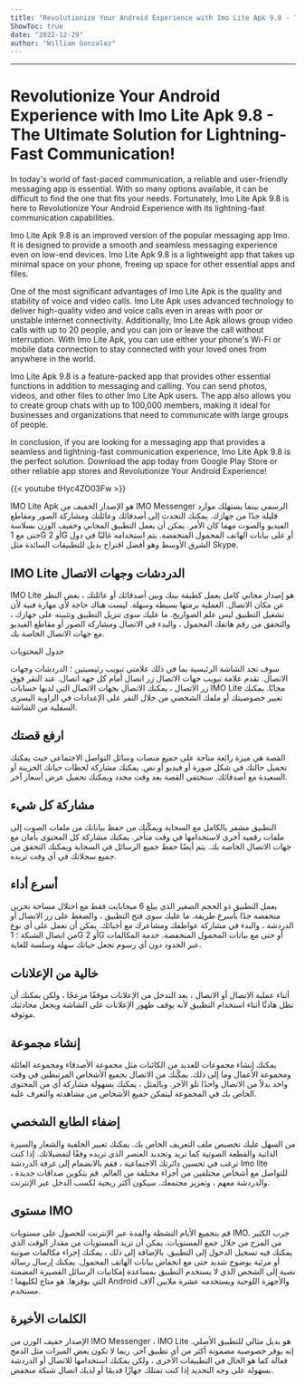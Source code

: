```yaml
---
title: "Revolutionize Your Android Experience with Imo Lite Apk 9.8 - The Ultimate Solution for Lightning-Fast Communication!"
ShowToc: true 
date: "2022-12-29"
author: "William Gonzalez"
---
```

*****
# Revolutionize Your Android Experience with Imo Lite Apk 9.8 - The Ultimate Solution for Lightning-Fast Communication!

In today's world of fast-paced communication, a reliable and user-friendly messaging app is essential. With so many options available, it can be difficult to find the one that fits your needs. Fortunately, Imo Lite Apk 9.8 is here to Revolutionize Your Android Experience with its lightning-fast communication capabilities.

Imo Lite Apk 9.8 is an improved version of the popular messaging app Imo. It is designed to provide a smooth and seamless messaging experience even on low-end devices. Imo Lite Apk 9.8 is a lightweight app that takes up minimal space on your phone, freeing up space for other essential apps and files.

One of the most significant advantages of Imo Lite Apk is the quality and stability of voice and video calls. Imo Lite Apk uses advanced technology to deliver high-quality video and voice calls even in areas with poor or unstable internet connectivity. Additionally, Imo Lite Apk allows group video calls with up to 20 people, and you can join or leave the call without interruption. With Imo Lite Apk, you can use either your phone's Wi-Fi or mobile data connection to stay connected with your loved ones from anywhere in the world.

Imo Lite Apk 9.8 is a feature-packed app that provides other essential functions in addition to messaging and calling. You can send photos, videos, and other files to other Imo Lite Apk users. The app also allows you to create group chats with up to 100,000 members, making it ideal for businesses and organizations that need to communicate with large groups of people.

In conclusion, if you are looking for a messaging app that provides a seamless and lightning-fast communication experience, Imo Lite Apk 9.8 is the perfect solution. Download the app today from Google Play Store or other reliable app stores and Revolutionize Your Android Experience!

{{< youtube tHyc4ZO03Fw >}} 



IMO Lite Apk هو الإصدار الخفيف من IMO Messenger الرسمي بينما يستهلك موارد قليلة جدًا من جهازك. يمكنك التحدث إلى أصدقائك وعائلتك ومشاركة الصور ومقاطع الفيديو والصوت مهما كان الأمر. يمكن أن يعمل التطبيق المجاني وخفيف الوزن بسلاسة حتى مع 1G أو 2G أو على بيانات الهاتف المحمول المنخفضة. يتم استخدامه غالبًا في دول الشرق الأوسط وهو أفضل اقتراح بديل للتطبيقات السائدة مثل Skype.
 
## IMO Lite الدردشات وجهات الاتصال
 
IMO Lite هو إصدار مجاني كامل يعمل كطبقة بينك وبين أصدقائك أو عائلتك ، بغض النظر عن مكان الاتصال. العملية برمتها بسيطة وسهلة. ليست هناك حاجة لأي مهارة فنية لأن تشغيل التطبيق ليس علم الصواريخ. ما عليك سوى تنزيل التطبيق وتثبيته على جهازك ، والتحقق من رقم هاتفك المحمول ، والبدء في الاتصال ومشاركة الصور أو مقاطع الفيديو مع جهات الاتصال الخاصة بك.
 
جدول المحتويات
 
سوف تجد الشاشة الرئيسية بما في ذلك علامتي تبويب رئيسيتين ؛ الدردشات وجهات الاتصال. تقدم علامة تبويب جهات الاتصال زر اتصال أمام كل جهة اتصال. عند النقر فوق زر الاتصال ، يمكنك الاتصال بجهات الاتصال التي لديها حسابات IMO Lite مجانًا. يمكنك تغيير خصوصيتك أو ملفك الشخصي من خلال النقر على الإعدادات في الزاوية اليسرى السفلية من الشاشة.
 
## ارفع قصتك
 
القصة هي ميزة رائعة متاحة على جميع منصات وسائل التواصل الاجتماعي حيث يمكنك تحميل حالتك في شكل صورة أو فيديو أو نص. يمكنك مشاركة لحظات حياتك الحزينة أو السعيدة مع أصدقائك. ستختفي القصة بعد وقت محدد ويمكنك تحميل عرض أسعار آخر.
 
## مشاركة كل شيء
 
التطبيق مشفر بالكامل مع السحابة ويمكّنك من حفظ بياناتك من ملفات الصوت إلى ملفات رقمية أخرى لاستخدامها في وقت متأخر. يمكنك مشاركة كل المحتوى بأمان مع جهات الاتصال الخاصة بك. يتم أيضًا حفظ جميع الرسائل في السحابة ويمكنك التحقق من جميع سجلاتك في أي وقت تريده.
 
## أسرع أداء
 
يعمل التطبيق ذو الحجم الصغير الذي يبلغ 6 ميجابايت فقط مع احتلال مساحة تخزين منخفضة جدًا بأسرع طريقة. ما عليك سوى فتح التطبيق ، والضغط على زر الاتصال أو الدردشة ، والبدء في مشاركة عواطفك ومشاعرك مع أحبائك. يمكن أن تعمل على أي نوع من اتصال الشبكة ؛ 1G أو 2G أو حتى مع بيانات المحمول المنخفضة. خدمة المكالمات عبر الحدود دون أي رسوم تجعل حياتك سهلة وسلسة للغاية.
 
## خالية من الإعلانات
 
أثناء عملية الاتصال أو الاتصال ، يعد التدخل من الإعلانات موقفًا مزعجًا ، ولكن يمكنك أن تظل هادئًا أثناء استخدام التطبيق لأنه يوقف ظهور الإعلانات على الشاشة ويجعل محادثتك موثوقة.
 
## إنشاء مجموعة
 
يمكنك إنشاء مجموعات للعديد من الكائنات مثل مجموعة الأصدقاء ومجموعة العائلة ومجموعة الأعمال وما إلى ذلك. يمكّنك من الاتصال بجميع الأشخاص المرتبطين في وقت واحد بدلاً من الاتصال واحدًا تلو الآخر. وبالمثل ، يمكنك بسهولة مشاركة أي من المحتوى الخاص بك في المجموعة ليتمكن جميع الأشخاص من مشاهدته والتعرف عليه.
 
## إضفاء الطابع الشخصي
 
من السهل عليك تخصيص ملف التعريف الخاص بك. يمكنك تغيير الخلفية والشعار والسيرة الذاتية والقطعة الصوتية كما تريد وتحديد العنصر الذي تريده وفقًا لتفضيلاتك. إذا كنت ترغب في تحسين دائرتك الاجتماعية ، فقم بالانضمام إلى غرفة الدردشة Imo lite للتواصل مع أشخاص مختلفين من أجزاء مختلفة من العالم. قم بتكوين صداقات جديدة ، والدردشة معهم ، وتعزيز مجتمعك. سيكون أكثر ربحية لكسب الدخل عبر الإنترنت.
 
## مستوى IMO
 
قم بتجميع الأيام النشطة والمدة عبر الإنترنت للحصول على مستويات IMO. جرب الكثير من المرح من خلال جمع المستويات. يمكن أن تزيد المستويات من مقدار الوقت الذي يمكنك فيه تسجيل الدخول إلى التطبيق. بالإضافة إلى ذلك ، يمكنك إجراء مكالمات صوتية أو مرئية بوضوح شديد حتى مع انخفاض بيانات الهاتف المحمول. يمكنك إرسال رسالة نصية إلى الشخص الذي لا يستخدم التطبيق بمساعدة إمكانيات الرسائل القصيرة المضمنة التي يوفرها. هو متاح لكليهما ؛ Android والأجهزة اللوحية ويستخدمه عشرة ملايين آلاف مستخدم.
 
## الكلمات الأخيرة
 
الإصدار خفيف الوزن من IMO Messenger ، IMO Lite هو بديل مثالي للتطبيق الأصلي. إنه يوفر خصوصية مضمونة أكثر من أي تطبيق آخر. ربما لا تكون بعض الميزات مثل الدمج فعالة كما هو الحال في التطبيقات الأخرى ، ولكن يمكنك استخدامها للاتصال أو الدردشة بسهولة على وجه التحديد إذا كنت تمتلك جهازًا قديمًا أو لديك اتصال شبكة منخفض.




